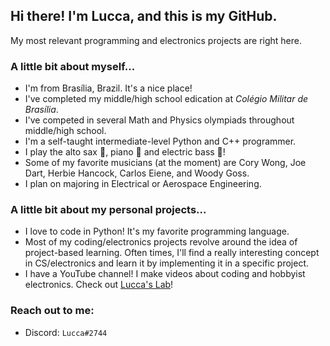 ## Hi there! I'm Lucca, and this is my GitHub. 

My most relevant programming and electronics projects are right here. 

### A little bit about myself...

- I'm from Brasília, Brazil. It's a nice place!
- I've completed my middle/high school edication at _Colégio Militar de Brasília_.
- I've competed in several Math and Physics olympiads throughout middle/high school. 
- I'm a self-taught intermediate-level Python and C++ programmer.
- I play the alto sax 🎷, piano 🎹 and electric bass 🎸!
- Some of my favorite musicians (at the moment) are Cory Wong, Joe Dart, Herbie Hancock, Carlos Eiene, and Woody Goss.
- I plan on majoring in Electrical or Aerospace Engineering.

### A little bit about my personal projects...
- I love to code in Python! It's my favorite programming language.
- Most of my coding/electronics projects revolve around the idea of project-based learning. Often times, I'll find a really interesting concept in CS/electronics and learn it by implementing it in a specific project.
- I have a YouTube channel! I make videos about coding and hobbyist electronics. Check out [Lucca's Lab](https://www.youtube.com/channel/UCjpQ2w6Di2f-tyCiK6mVGlA)!

### Reach out to me:
- Discord: `Lucca#2744`

<!--
**ChromeUniverse/ChromeUniverse** is a ✨ _special_ ✨ repository because its `README.md` (this file) appears on your GitHub profile.

Here are some ideas to get you started:

- 🔭 I’m currently working on ...
- 🌱 I’m currently learning ...
- 👯 I’m looking to collaborate on ...
- 🤔 I’m looking for help with ...
- 💬 Ask me about ...
- 📫 How to reach me: ...
- 😄 Pronouns: ...
- ⚡ Fun fact: ...

-->
